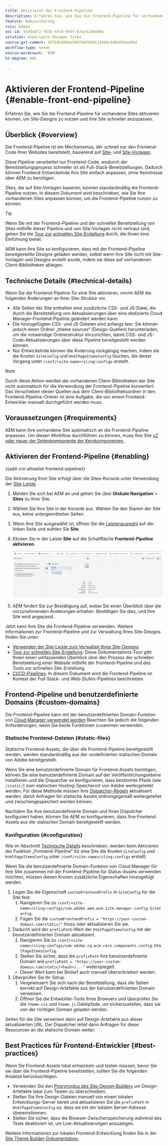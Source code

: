 ```yaml
---
title: Aktivieren der Frontend-Pipeline
description: Erfahren Sie, wie Sie die Frontend-Pipeline für vorhandene Sites aktivieren können, um Site-Designs zu nutzen und Ihre Site schneller anzupassen.
feature: Administering
role: Admin
exl-id: 55d54d72-f87b-47c9-955f-67ec5244dd6e
solution: Experience Manager Sites
source-git-commit: d37bdc060ea569748745011346bc448a569ae91d
workflow-type: tm+mt
source-wordcount: '910'
ht-degree: 60%

---
```


# Aktivieren der Frontend-Pipeline {#enable-front-end-pipeline}

Erfahren Sie, wie Sie die Frontend-Pipeline für vorhandene Sites aktivieren können, um Site-Designs zu nutzen und Ihre Site schneller anzupassen.

## Überblick {#overview}

Die Frontend-Pipeline ist ein Mechanismus, der schnell nur den Frontend-Code Ihrer Websites bereitstellt, basierend auf [Site-](site-themes.md) und [Site-Vorlagen](site-templates.md).

Diese Pipeline verarbeitet nur Frontend-Code, wodurch der Bereitstellungsprozess schneller ist als Full-Stack-Bereitstellungen. Dadurch können Frontend-Entwickelnde Ihre Site einfach anpassen, ohne Kenntnisse über AEM zu benötigen.

Sites, die auf Site-Vorlagen basieren, können standardmäßig die Frontend-Pipeline nutzen. In diesem Dokument wird beschrieben, wie Sie Ihre vorhandenen Sites anpassen können, um die Frontend-Pipeline nutzen zu können.

>[!TIP]
>
>Wenn Sie mit der Frontend-Pipeline und der schnellen Bereitstellung von Sites mithilfe dieser Pipeline und von Site-Vorlagen nicht vertraut sind, gehen Sie die [Tour zur schnellen Site-Erstellung](/help/journey-sites/quick-site/overview.md) durch, die Ihnen eine Einführung bietet.

AEM kann Ihre Site so konfigurieren, dass mit der Frontend-Pipeline bereitgestellte Designs geladen werden, selbst wenn Ihre Site nicht mit Site-Vorlagen und Designs erstellt wurde, indem sie diese auf vorhandenen Client-Bibliotheken ablegen.

## Technische Details {#technical-details}

Wenn Sie die Frontend-Pipeline für eine Site aktivieren, nimmt AEM die folgenden Änderungen an Ihrer Site-Struktur vor.

* Alle Seiten der Site enthalten eine zusätzliche CSS- und JS-Datei, die durch die Bereitstellung von Aktualisierungen über eine dedizierte Cloud Manager-Frontend-Pipeline geändert werden kann.
* Die hinzugefügten CSS- und JS-Dateien sind anfangs leer. Sie können jedoch einen Ordner „theme sources“ (Design-Quellen) herunterladen, um die notwendige Ordnerstruktur einzurichten, damit CSS- und JS-Code-Aktualisierungen über diese Pipeline bereitgestellt werden können.
* Nur Entwickelnde können die Änderung rückgängig machen, indem sie die Knoten `SiteConfig` und `HtmlPageItemsConfig` löschen, die dieser Vorgang unter `/conf/<site-name>/sling:configs` erstellt.

>[!NOTE]
>
>Durch diese Aktion werden die vorhandenen Client-Bibliotheken der Site nicht automatisch für die Verwendung der Frontend-Pipeline konvertiert. Das Verschieben dieser Quellen aus dem Client-Bibliotheksordner in den Frontend-Pipeline-Ordner ist eine Aufgabe, die von einem Frontend-Entwickler manuell durchgeführt werden muss.

## Voraussetzungen {#requirements}

AEM kann Ihre vorhandene Site automatisch an die Frontend-Pipeline anpassen. Um diesen Workflow durchführen zu können, muss Ihre Site [v2 oder neuer der Seitenkomponente der Kernkomponenten ](https://experienceleague.adobe.com/de/docs/experience-manager-core-components/using/wcm-components/page).

## Aktivieren der Frontend-Pipeline {#enabling}

{{add-cm-allowlist-frontend-pipeline}}

Die Aktivierung Ihrer Site erfolgt über die Sites-Konsole unter Verwendung der [Site-Leiste](site-rail.md).

1. Melden Sie sich bei AEM an und gehen Sie über **Globale Navigation** > **Sites** zu Ihrer Site.
1. Wählen Sie Ihre Site in der Konsole aus. Wählen Sie den Stamm der Site aus, keine untergeordneten Seiten.
1. Wenn Ihre Site ausgewählt ist, öffnen Sie die [Leistenauswahl](/help/sites-cloud/authoring/basic-handling.md#rail-selector) auf der linken Seite und wählen Sie **Site**.
1. Klicken Sie in der Leiste **Site** auf die Schaltfläche **Frontend-Pipeline aktivieren**.

   ![Frontend-Pipeline aktivieren](/help/sites-cloud/administering/assets/enable-front-end-pipeline.png)

1. AEM fordert Sie zur Bestätigung auf, wobei Sie einen Überblick über die vorzunehmenden Änderungen erhalten. Bestätigen Sie dies, und Ihre Site wird angepasst.

Jetzt kann Ihre Site die Frontend-Pipeline verwenden. Weitere Informationen zur Frontend-Pipeline und zur Verwaltung Ihres Site-Designs finden Sie unter:

* [Verwenden der Site-Leiste zum Verwalten Ihres Site-Designs](site-rail.md)
* [Tour zur schnellen Site-Erstellung](/help/journey-sites/quick-site/overview.md): Diese Dokumentations-Tour gibt Ihnen einen umfassenden Überblick über den Prozess der schnellen Bereitstellung einer Website mithilfe der Frontend-Pipeline und des Tools zur schnellen Site-Erstellung.
* [CI/CD-Pipelines](/help/implementing/cloud-manager/configuring-pipelines/introduction-ci-cd-pipelines.md#front-end): In diesem Dokument wird die Frontend-Pipeline im Kontext der Full-Stack- und Web-Stufen-Pipelines beschrieben.

## Frontend-Pipeline und benutzerdefinierte Domains {#custom-domains}

Die Frontend-Pipeline kann mit der benutzerdefinierten Domain-Funktion von [Cloud Manager verwendet werden](/help/implementing/cloud-manager/custom-domain-names/introduction.md) Beachten Sie jedoch die folgenden Anforderungen, wenn Sie beide Funktionen zusammen verwenden.

### Statische Frontend-Dateien {#static-files}

Statische Frontend-Assets, die über die Frontend-Pipeline bereitgestellt werden, werden standardmäßig aus der vordefinierten statischen Domain von Adobe bereitgestellt.

Wenn Sie eine benutzerdefinierte Domain für Frontend-Assets benötigen, können Sie eine benutzerdefinierte Domain auf der Veröffentlichungsebene installieren und die Dispatcher so konfigurieren, dass bestimmte Pfade (wie `/static/`) zum statischen Hosting-Speicherort von Adobe weitergeleitet werden. Für diese Methode müssen Ihre [Dispatcher-Regeln](https://experienceleague.adobe.com/de/docs/experience-manager-dispatcher/using/dispatcher) aktualisiert werden, damit Anfragen für statische Assets ordnungsgemäß weitergeleitet und zwischengespeichert werden können.

Nachdem Sie Ihre benutzerdefinierte Domain und Ihren Dispatcher konfiguriert haben, können Sie AEM so konfigurieren, dass Ihre Frontend-Assets aus der statischen Domain bereitgestellt werden.

### Konfiguration {#configuration}

Wie im Abschnitt [Technische Details](#technical-details) beschrieben, werden beim Aktivieren der Funktion „Frontend-Pipeline“ für eine Site die Knoten `SiteConfig` und `HtmlPageItemsConfig` unter `/conf/<site-name>/sling:configs` erstellt.

Wenn Sie die benutzerdefinierte Domain-Funktion von Cloud Manager für Ihre Site zusammen mit der Frontend-Pipeline für Status-Assets verwenden möchten, müssen diesen Knoten zusätzliche Eigenschaften hinzugefügt werden.

1. Legen Sie die Eigenschaft `customFrontendPrefix` in `SiteConfig` für die Site fest. 
   1. Navigieren Sie zu `/conf/<site-name>/sling:configs/com.adobe.aem.wcm.site.manager.config.SiteConfig`.
   1. Fügen Sie die `customFrontendPrefix = "https://your-custom-domain.com/static/"` hinzu oder aktualisieren Sie sie.
1. Dadurch wird der `prefixPath`-Wert der `HtmlPageItemsConfig` mit der benutzerdefinierten Domain aktualisiert.
   1. Navigieren Sie zu `/conf/<site-name>/sling:configs/com.adobe.cq.wcm.core.components.config.HtmlPageItemsConfig`.
   1. Stellen Sie sicher, dass die `prefixPath` Ihre benutzerdefinierte Domain wie `prefixPath = "https://your-custom-domain.com/static/<hash>/..."` widerspiegelt.
   * Dieser Wert kann bei Bedarf auch manuell überschrieben werden.
1. Überprüfen Sie Ihr Setup.
   1. Vergewissern Sie sich nach der Bereitstellung, dass die Seiten korrekt auf Design-Artefakte aus der benutzerdefinierten Domain verweisen.
   1. Öffnen Sie die Entwickler-Tools Ihres Browsers und überprüfen Sie die `theme.css` und `theme.js` Dateipfade, um sicherzustellen, dass sie von der richtigen Domain geladen werden.

Seiten für die Site verweisen dann auf Design-Artefakte aus dieser aktualisierten URL. Der Dispatcher leitet dann Anfragen für diese Ressourcen an die statische Domain weiter.

## Best Practices für Frontend-Entwickler {#best-practices}

Wenn Sie Frontend-Assets lokal entwickeln und testen müssen, bevor Sie sie über die Frontend-Pipeline bereitstellen, sollten Sie die folgenden Ansätze berücksichtigen:

* Verwenden Sie den [Proxymodus des Site-Design-Builders](https://github.com/adobe/aem-site-theme-builder?tab=readme-ov-file#proxy) um Design-Artefakte lokal zum Testen zu überschreiben.
* Stellen Sie Ihre Design-Dateien manuell von einem lokalen Entwicklungs-Server bereit und aktualisieren Sie die `prefixPath` in `HtmlPageItemsConfig` so, dass sie mit der lokalen Server-Adresse übereinstimmen.
* Stellen Sie sicher, dass die Browser-Zwischenspeicherung während des Tests deaktiviert ist, um Live-Aktualisierungen anzuzeigen.

Weitere Informationen zur lokalen Frontend-Entwicklung finden Sie in der [Site Theme Builder-Dokumentation.](https://github.com/adobe/aem-site-theme-builder)
